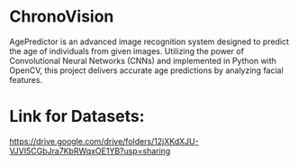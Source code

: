 # ChronoVision
AgePredictor is an advanced image recognition system designed to predict the age of individuals from given images. Utilizing the power of Convolutional Neural Networks (CNNs) and implemented in Python with OpenCV, this project delivers accurate age predictions by analyzing facial features.
# Link for Datasets:
https://drive.google.com/drive/folders/12jXKdXJU-VJVI5CGbJra7KbRWqxOE1YB?usp=sharing
